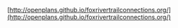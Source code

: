 [http://openplans.github.io/foxrivertrailconnections.org/](http://openplans.github.io/foxrivertrailconnections.org/)